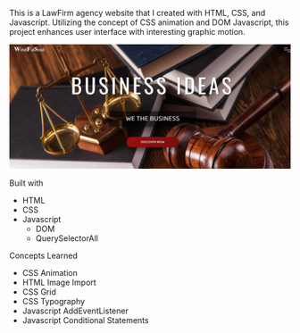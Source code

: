 This is a LawFirm agency website that I created with HTML, CSS, and Javascript. Utilizing the concept of CSS animation and DOM Javascript, this project enhances user interface with interesting graphic motion.

![](images/image.png)

Built with
- HTML
- CSS
- Javascript
  - DOM
  - QuerySelectorAll

Concepts Learned
- CSS Animation
- HTML Image Import
- CSS Grid
- CSS Typography
- Javascript AddEventListener
- Javascript Conditional Statements
